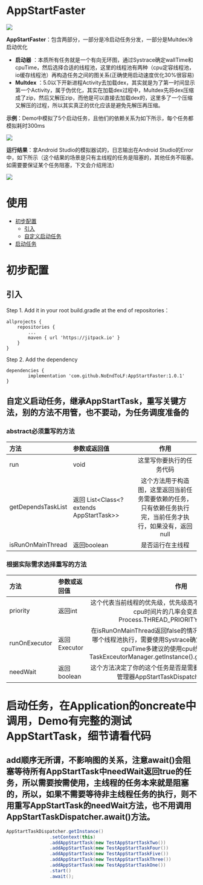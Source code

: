 # AppStartFaster

[![](https://jitpack.io/v/NoEndToLF/AppStartFaster.svg)](https://jitpack.io/#NoEndToLF/AppStartFaster)

**AppStartFaster**：包含两部分，一部分是冷启动任务分发，一部分是Multdex冷启动优化
- **启动器** ：本质所有任务就是一个有向无环图，通过Systrace确定wallTime和cpuTime，然后选择合适的线程池，这里的线程池有两种（cpu定容线程池，io缓存线程池）再构造任务之间的图关系(正确使用启动速度优化30%很容易)
- **Multdex** ：5.0以下开新进程Activity去加载dex，其实就是为了第一时间显示第一个Activity，属于伪优化，其实在加载dex过程中，Multdex先将dex压缩成了zip，然后又解压zip，而他是可以直接去加载dex的，这里多了一个压缩又解压的过程，所以其实真正的优化应该是避免先解压再压缩。

**示例**：Demo中模拟了5个启动任务，且他们的依赖关系为如下所示，每个任务都模拟耗时300ms

![](https://github.com/NoEndToLF/AppStartFaster/blob/master/DemoImage/demo1.jpg)

**运行结果**：拿Android Studio的模拟器试的，日志输出在Android Studio的Error中，如下所示（这个结果的场景是只有主线程的任务是阻塞的，其他任务不阻塞。如需要要保证某个任务阻塞，下文会介绍用法）

![](https://github.com/NoEndToLF/AppStartFaster/blob/master/DemoImage/demo2.jpg)
# 使用   
* [初步配置](#初步配置)
    * [引入](#引入)
    * [自定义启动任务](#自定义启动任务继承AppStartTask重写关键方法别的方法不用管也不要动为任务调度准备的)
* [启动任务](#启动任务在Application的oncreate中调用Demo有完整的测试AppStartTask细节请看代码)
    
# 初步配置
## 引入
Step 1. Add it in your root build.gradle at the end of repositories：

	allprojects {
		repositories {
			...
			maven { url 'https://jitpack.io' }
		}
	}
Step 2. Add the dependency

	dependencies {
	        implementation 'com.github.NoEndToLF:AppStartFaster:1.0.1'
	}
 ## 自定义启动任务，继承AppStartTask，重写关键方法，别的方法不用管，也不要动，为任务调度准备的
 
 ### abstract必须重写的方法
| 方法      |参数或返回值  | 作用  |
| :-------- | :--------| :--: |
| run| void  |  这里写你要执行的任务代码  |
| getDependsTaskList| 返回 List<Class<? extends AppStartTask>> |  这个方法用于构造图，这里返回当前任务需要依赖的任务，只有依赖任务执行完，当前任务才执行，如果没有，返回null  |
| isRunOnMainThread| 返回boolean  |  是否运行在主线程  |

### 根据实际需求选择重写的方法
| 方法      |参数或返回值  | 作用  |
| :-------- | :--------| :--: |
| priority| 返回int  |  这个代表当前线程的优先级，优先级高不一定会优先执行，而是获得cpu时间片的几率会变高，默认返回Process.THREAD_PRIORITY_BACKGROUND |
| runOnExecutor| 返回 Executor |  在isRunOnMainThread返回false的情况下起作用，决定当前任务在哪个线程池执行，需要使用Systrace确定wallTime和cpuTime，占cpuTime多建议的使用cpu线程池，默认返回TaskExceutorManager.getInstance().getIOThreadPoolExecutor()  |
| needWait| 返回boolean  |  这个方法决定了你的这个任务是否是需要等待执行完的，需结合启动管理器AppStartTaskDispatcher.await方法使用  |
 
# 启动任务，在Application的oncreate中调用，Demo有完整的测试AppStartTask，细节请看代码
## add顺序无所谓，不影响图的关系，注意await()会阻塞等待所有AppStartTask中needWait返回true的任务，所以需要按需使用，主线程的任务本来就是阻塞的，所以，如果不需要等待非主线程任务的执行，则不用重写AppStartTask的needWait方法，也不用调用AppStartTaskDispatcher.await()方法。
```java
AppStartTaskDispatcher.getInstance()
                .setContext(this)
                .addAppStartTask(new TestAppStartTaskTwo())
                .addAppStartTask(new TestAppStartTaskFour())
                .addAppStartTask(new TestAppStartTaskFive())
                .addAppStartTask(new TestAppStartTaskThree())
                .addAppStartTask(new TestAppStartTaskOne())
                .start()
                .await();
```

   
